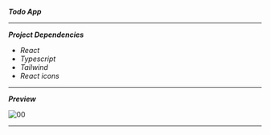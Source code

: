 **_Todo App_**

---

**_Project Dependencies_**

- _React_
- _Typescript_
- _Tailwind_
- _React icons_

---

**_Preview_**

![00](https://github.com/immohammadrezatavakkoli/todoApp/assets/100797809/7d885614-8100-4c96-93c9-39d09a0a2c8b)

---

